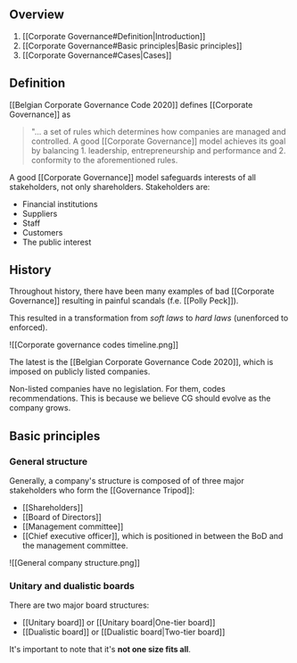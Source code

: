 ## Overview
1. [[Corporate Governance#Definition|Introduction]]
2. [[Corporate Governance#Basic principles|Basic principles]]
3. [[Corporate Governance#Cases|Cases]]
## Definition
[[Belgian Corporate Governance Code 2020]] defines [[Corporate Governance]] as 
> "... a set of rules which determines how companies are managed and controlled. A good [[Corporate Governance]] model achieves its goal by balancing 1. leadership, entrepreneurship and performance and 2. conformity to the aforementioned rules.

A good [[Corporate Governance]] model safeguards interests of all stakeholders, not only shareholders. Stakeholders are:
- Financial institutions
- Suppliers
- Staff
- Customers
- The public interest
## History
Throughout history, there have been many examples of bad [[Corporate Governance]] resulting in painful scandals (f.e. [[Polly Peck]]).

This resulted in a transformation from *soft laws* to *hard laws* (unenforced to enforced).

![[Corporate governance codes timeline.png]]

The latest is the [[Belgian Corporate Governance Code 2020]], which is imposed on publicly listed companies.

Non-listed companies have no legislation. For them, codes recommendations. This is because we believe CG should evolve as the company grows.
## Basic principles
### General structure
Generally, a company's structure is composed of of three major stakeholders who form the [[Governance Tripod]]:
- [[Shareholders]]
- [[Board of Directors]]
- [[Management committee]]
- [[Chief executive officer]], which is positioned in between the BoD and the management committee.

![[General company structure.png]]
### Unitary and dualistic boards
There are two major board structures:
- [[Unitary board]] or [[Unitary board|One-tier board]]
- [[Dualistic board]] or [[Dualistic board|Two-tier board]]

It's important to note that it's **not one size fits all**.